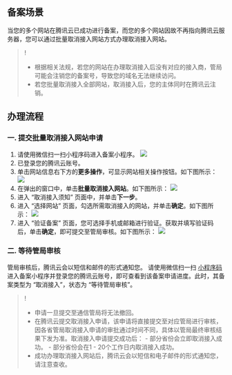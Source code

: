 
## 备案场景
当您的多个网站在腾讯云已成功进行备案，而您的多个网站因故不再指向腾讯云服务器，您可以通过批量取消接入网站方式办理取消接入网站。
>! 
>- 根据相关法规，若您的网站在办理取消接入后没有对应的接入商，管局可能会注销您的备案号，导致您的域名无法继续访问。
>- 若您批量取消接入全部网站，取消接入后，您的主体同时在腾讯云注销。


## 办理流程

### 一. 提交批量取消接入网站申请
[](id:code)
1. 请使用微信扫一扫小程序码进入备案小程序。
![](https://main.qcloudimg.com/raw/f4cb3b91fdcac1b1d4274efcbd955c2e.jpg)
2. 已登录您的腾讯云账号。
3. 单击网站信息右下方的**更多操作**，可显示网站相关操作按钮。如下图所示：
![](https://qcloudimg.tencent-cloud.cn/raw/469d6cc273b1211a9dba8c34cb85b2a1.png)
4. 在弹出的窗口中，单击**批量取消接入网站**。如下图所示：
![](https://main.qcloudimg.com/raw/bc24e022cec7c999c9fa7fa186bc0451.jpeg)
5. 进入 “取消接入须知” 页面中，并单击**下一步**。
6. 进入 “选择网站” 页面，勾选所需取消接入的网站，并单击**确定**。如下图所示：
![](https://main.qcloudimg.com/raw/7ed67e66fcf67dd9a7d474b42e35b175.jpeg)
7. 进入 “验证备案” 页面，您可选择手机或邮箱进行验证。获取并填写验证码后，单击**确定**，即可提交至管局审核。如下图所示：
![](https://qcloudimg.tencent-cloud.cn/raw/477f767c2c284953bdbf36682b53e4dd.png)


### 二. 等待管局审核
管局审核后，腾讯云会以短信和邮件的形式通知您。
请使用微信扫一扫 [小程序码](#code) 进入备案小程序并登录您的腾讯云账号，即可查看到该备案申请进度。此时，其备案类型为 “取消接入”，状态为 “等待管局审核”。
>! 
>- 申请一旦提交至通信管局将无法撤回。
>- 在腾讯云提交取消接入申请，该申请将直接提交至对应管局进行审核，因各省管局取消接入申请的审批通过时间不同，具体以管局最终审核结果下发为准。取消接入申请提交成功后：
    - 部分省份会立即取消接入成功。
    - 部分省份会在1 - 20个工作日内取消接入成功。
>- 成功办理取消接入网站后，腾讯云会以短信和电子邮件的形式通知您，请注意查收。
>



